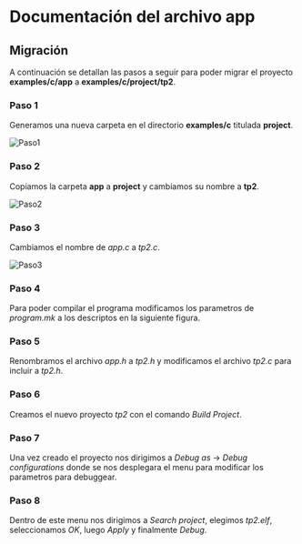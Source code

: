 # **Documentación del archivo app**


## **Migración**
A continuación se detallan las pasos a seguir para poder migrar el proyecto **examples/c/app** a **examples/c/project/tp2**.


### **Paso 1**

Generamos una nueva carpeta en el directorio **examples/c** titulada **project**.

![Paso1](https://user-images.githubusercontent.com/65372063/84198875-97ef5d00-aa7a-11ea-8e99-9e8621a6c666.png)


### **Paso 2**

Copiamos la carpeta **app** a **project** y cambiamos su nombre a **tp2**.

![Paso2](https://user-images.githubusercontent.com/65372063/84199417-82c6fe00-aa7b-11ea-8ef4-9320ecd67559.png)

### **Paso 3**

Cambiamos el nombre de *app.c* a *tp2.c*.

![Paso3](https://user-images.githubusercontent.com/65372063/84203789-6bd6da80-aa80-11ea-89f7-81a2f5cfb77d.png)

### **Paso 4**

Para poder compilar el programa modificamos los parametros de *program.mk* a los descriptos en la siguiente figura.

### **Paso 5**

Renombramos el archivo *app.h* a *tp2.h* y modificamos el archivo *tp2.c* para incluir a *tp2.h*.

### **Paso 6**

Creamos el nuevo proyecto *tp2* con el comando *Build Project*.

### **Paso 7**

Una vez creado el proyecto nos dirigimos a *Debug as* -> *Debug configurations* donde se nos desplegara el menu para modificar los parametros para debuggear.

### **Paso 8**

Dentro de este menu nos dirigimos a *Search project*, elegimos *tp2.elf*, seleccionamos *OK*, luego *Apply* y finalmente *Debug*.


